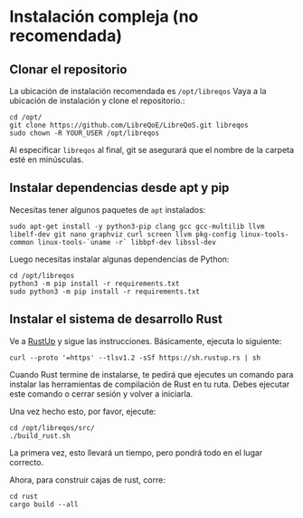 # Instalación compleja (no recomendada)

## Clonar el repositorio

La ubicación de instalación recomendada es `/opt/libreqos`
Vaya a la ubicación de instalación y clone el repositorio.:

```shell
cd /opt/
git clone https://github.com/LibreQoE/LibreQoS.git libreqos
sudo chown -R YOUR_USER /opt/libreqos
```

Al especificar `libreqos` al final, git se asegurará que el nombre de la carpeta esté en minúsculas.

## Instalar dependencias desde apt y pip

Necesitas tener algunos paquetes de `apt` instalados:

```shell
sudo apt-get install -y python3-pip clang gcc gcc-multilib llvm libelf-dev git nano graphviz curl screen llvm pkg-config linux-tools-common linux-tools-`uname -r` libbpf-dev libssl-dev
```

Luego necesitas instalar algunas dependencias de Python:

```shell
cd /opt/libreqos
python3 -m pip install -r requirements.txt
sudo python3 -m pip install -r requirements.txt
```

## Instalar el sistema de desarrollo Rust

Ve a [RustUp](https://rustup.rs) y sigue las instrucciones. Básicamente, ejecuta lo siguiente:

```shell
curl --proto '=https' --tlsv1.2 -sSf https://sh.rustup.rs | sh
```

Cuando Rust termine de instalarse, te pedirá que ejecutes un comando para instalar las herramientas de compilación de Rust en tu ruta. Debes ejecutar este comando o cerrar sesión y volver a iniciarla.

Una vez hecho esto, por favor, ejecute:

```shell
cd /opt/libreqos/src/
./build_rust.sh
```

La primera vez, esto llevará un tiempo, pero pondrá todo en el lugar correcto.

Ahora, para construir cajas de rust, corre:

```shell
cd rust
cargo build --all
```
